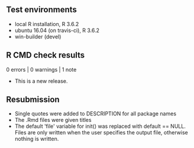 ## Test environments
* local R installation, R 3.6.2
* ubuntu 16.04 (on travis-ci), R 3.6.2
* win-builder (devel)

## R CMD check results

0 errors | 0 warnings | 1 note

* This is a new release.

## Resubmission
* Single quotes were added to DESCRIPTION for all package names
* The .Rmd files were given titles
* The default 'file' variable for init() was replaced with default == NULL.  Files are only written when the user specifies the output file, otherwise nothing is written.
